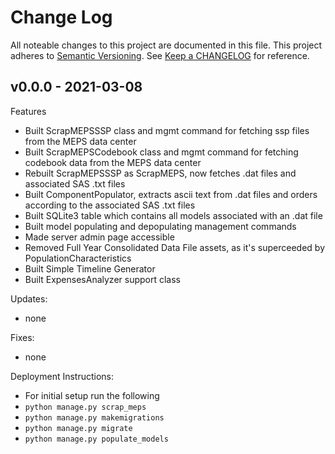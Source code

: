 # Change Log

All noteable changes to this project are documented in this file. This project adheres to
[Semantic Versioning](https://semver.org/). See [Keep a CHANGELOG](https://keepachangelog.com/en/1.0.0/) for reference.

## v0.0.0 - 2021-03-08

Features

- Built ScrapMEPSSSP class and mgmt command for fetching ssp files from the MEPS data center
- Built ScrapMEPSCodebook class and mgmt command for fetching codebook data from the MEPS data center
- Rebuilt ScrapMEPSSSP as ScrapMEPS, now fetches .dat files and associated SAS .txt files
- Built ComponentPopulator, extracts ascii text from .dat files and orders according to the associated SAS .txt files
- Built SQLite3 table which contains all models associated with an .dat file
- Built model populating and depopulating management commands
- Made server admin page accessible
- Removed Full Year Consolidated Data File assets, as it's superceeded by PopulationCharacteristics
- Built Simple Timeline Generator
- Built ExpensesAnalyzer support class

Updates:

- none

Fixes:

- none

Deployment Instructions:

- For initial setup run the following
- `python manage.py scrap_meps`
- `python manage.py makemigrations`
- `python manage.py migrate`
- `python manage.py populate_models`
